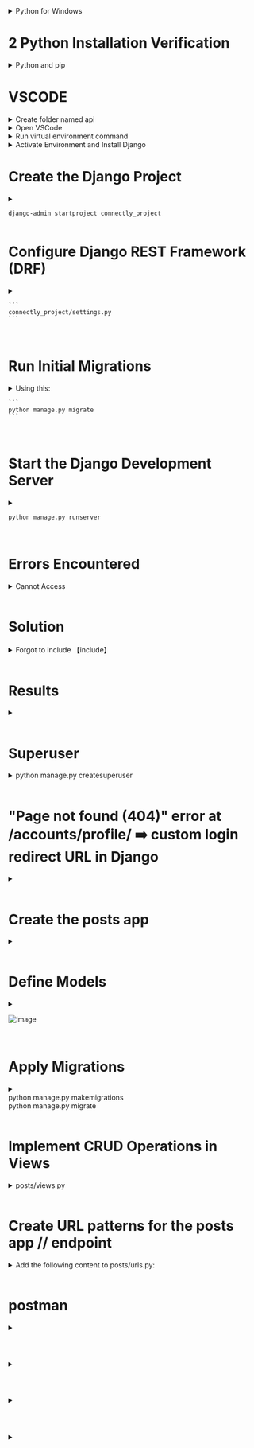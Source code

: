 
<details>

  <summary>Python for Windows</summary>

  ![image](https://github.com/user-attachments/assets/c25e4f63-1e66-42de-8749-1b800c3d6d3d)

  ![2025-01-20 03_07_43-Python 3 13 1 (64-bit) Setup](https://github.com/user-attachments/assets/604be899-802b-4ac2-83e6-044c0f415c2a)

  <details>
    <summary>
      <!DOCTYPE html>
      <html>
      <body>
        <h1><a href="https://docs.python.org/3.13/tutorial/index.html">Online Tutorial!</a></h1>
      </body>
      </html>
    </summary>

    ![image](https://github.com/user-attachments/assets/54f21836-9e8c-44d5-acf0-a4d3d5801bf8)
  </details>

  <details>
    <summary>
      <!DOCTYPE html>
      <html>
      <body>
        <h1><a href="https://docs.python.org/3.13/index.html">Documentation!</a></h1>
      </body>
      </html>
    </summary>

    ![image](https://github.com/user-attachments/assets/9c91f388-d1fe-4d3d-a520-83a30fbd74d0)
  </details>

</details>

# 2 Python Installation Verification 

<details>

  <summary>Python and pip</summary>

  <details>
    <summary>python --version</summary>
    ![image](https://github.com/user-attachments/assets/c3956807-e453-42da-b3e3-de9f805c4e72)
  </details>

  <details>
    <summary>pip --version</summary>
    ![image](https://github.com/user-attachments/assets/a8c857ac-1e20-421d-8133-72574241f3ab)
  </details>

</details>

# VSCODE

<details>
  <summary>Create folder named api</summary>
  ![image](https://github.com/user-attachments/assets/b1bb08e2-7446-481a-adfd-e8d7dbf8988f)
</details>

<details>
  <summary>Open VSCode</summary>
  ![image](https://github.com/user-attachments/assets/48dfef19-7b60-41e1-bddf-1ec333c8e0c7)
  ![image](https://github.com/user-attachments/assets/eafab471-a2c7-4cdc-9e47-baace1f98adf)
</details>

<details>
  <summary>Run virtual environment command</summary>
  ![image](https://github.com/user-attachments/assets/ffa7987c-0420-44bc-b8df-7a33dff52fdb)
  ![image](https://github.com/user-attachments/assets/0e723214-f767-48e5-833f-922abcafa109)
  ![image](https://github.com/user-attachments/assets/13f36f9e-3969-4070-9fff-7cea63cee69c)
</details>

<details>
  <summary>Activate Environment and Install Django</summary>
.\env\Scripts\Activate

![image](https://github.com/user-attachments/assets/cc273c3f-7a18-4b9b-aa3f-b6d3a0a7bfce)

(env) indicates that the virtual environment is active.

<details>
  <summary>Install Django</summary>

  ```
  pip install django
  ```

  ![image](https://github.com/user-attachments/assets/ffae73ef-ab67-4755-84c7-8e965bc7438f)
  ![image](https://github.com/user-attachments/assets/f68803a4-0a9f-4396-9634-fc2980e796fd)
</details>

<details>
  <summary>Verify Installation</summary>

  ```
  pip install djangorestframework
  ```

  ![image](https://github.com/user-attachments/assets/1add4981-2bfa-4adb-840e-1bce6d9103d8)

  ```
  pip install djangorestframework-simplejwt
  ```
  ```
  pip install django-cors-headers
  ```
  ![image](https://github.com/user-attachments/assets/7b3d2640-d31c-4df1-89b9-a5352ee617d9)


</details> 

</details>


# Create the Django Project

<details> <summary>

  ```
 django-admin startproject connectly_project

  ```

</summary>

![image](https://github.com/user-attachments/assets/9f34e2d7-9e4a-4ab1-a722-621072c46b7d)
<br>
![image](https://github.com/user-attachments/assets/15cbc84a-22c3-46d1-b7b8-955c5172bb0e)
<br>

![image](https://github.com/user-attachments/assets/1ff1e6f6-db06-4817-8586-b37d5c7b6ad6)

<br>
Move to newly created project folder


```
cd connectly_project

```
  
![image](https://github.com/user-attachments/assets/b49b9698-fcd2-413d-98ba-5ab0607c54bd)

</details>

# Configure Django REST Framework (DRF)

<details>

  <summary> 
 
    ```
    connectly_project/settings.py
    ```
  </summary>

  ![image](https://github.com/user-attachments/assets/e95b85ef-1f5e-4658-ac63-ded88e0f9b14)
<br>
  ![image](https://github.com/user-attachments/assets/3c25a16f-5fe1-479e-8379-71356272bdd8)
  
</details>

<br>


# Run Initial Migrations

<details>

  <summary> 
  Using this:

    ```
    python manage.py migrate
    ```
    
  </summary>

  ![image](https://github.com/user-attachments/assets/c9ba077b-069b-4937-a423-931e5d68b176)
  ![image](https://github.com/user-attachments/assets/255f2a39-7e60-47c9-b8af-cb8007f76e7c)


</details>

<br>



# Start the Django Development Server

<details>

  <summary> 
    
  ```
  python manage.py runserver
  ```
  </summary>

  
</details>

<br>


# Errors Encountered

<details>

  <summary> 
  Cannot Access
  </summary>

![image](https://github.com/user-attachments/assets/052c3507-15c9-4b28-bc15-b590672b9be0)

![image](https://github.com/user-attachments/assets/97bf7e43-45d6-417e-883c-b2667d31864a)

![image](https://github.com/user-attachments/assets/dc46810b-8bba-4bf4-8ff5-fe39868d12dc)

  
</details>

<br>


# Solution

<details>

  <summary> 
  Forgot to include 【include】
  </summary>

  ![image](https://github.com/user-attachments/assets/aeb2b78b-e034-4926-902e-a088497a5c1d)

  ![image](https://github.com/user-attachments/assets/2c75863d-5c8f-4316-9ef9-bb91669605dc)
<br>
<br>

Reactivated Environment 

【Open Terminal】>【Access API Folder】>【Activate: env\Scripts\activate.bat】>【Check if Django is Installed】>
【pip install django】<br> >【django-admin --version】>【Run server again: cd connectly_project
python manage.py runserver】 SUCCESS!
<br>

  ![image](https://github.com/user-attachments/assets/cc727c48-1310-4109-b4fe-e9a4939bdf6e)

![image](https://github.com/user-attachments/assets/d589d7d9-e205-4c33-863e-3bfb8315373e)

  ![image](https://github.com/user-attachments/assets/9de1b5af-60f6-4775-b2c1-0be735bd9104)


</details>

<br>


# Results

<details>

  <summary> 
  
  </summary>
  
![image](https://github.com/user-attachments/assets/3c056c03-de5a-498a-afa1-547b9a83e6c2)
<br>
![image](https://github.com/user-attachments/assets/03e7d96b-95df-411f-af90-d6466199d503)

<br>

![image](https://github.com/user-attachments/assets/f6403771-0ded-4cde-b414-bc6b6b9c36ca)

<br>

  
</details>

<br>


# Superuser

<details>

  <summary> 
  python manage.py createsuperuser

  </summary>
  try again
  
![image](https://github.com/user-attachments/assets/d55ff690-ef87-4186-a203-9f468712c93b)

  ![image](https://github.com/user-attachments/assets/638a5d4d-7948-4849-939a-b9f4d84b268c)


![image](https://github.com/user-attachments/assets/ae896567-f49d-421c-a926-3e5ac4d30af4)
![image](https://github.com/user-attachments/assets/17d06d1e-8dcb-4361-bc81-73bcc7fb0485)

</details>

<br>




# "Page not found (404)" error at /accounts/profile/ ➡️ custom login redirect URL in  Django

<details>

  <summary> 
  
  </summary>
appended at the end of settings.py:
<br>

![image](https://github.com/user-attachments/assets/18a45984-0b10-4913-8300-511291a03144)

<br>

![image](https://github.com/user-attachments/assets/246c42e9-020b-4164-86e7-5b36551a53a4)

 ![image](https://github.com/user-attachments/assets/38aaef10-b533-4e43-a5db-d59832c3068e)
![image](https://github.com/user-attachments/assets/bca5f65b-5e81-4ced-b027-bdac2c801e10)

</details>

<br>

# Create the posts app

<details>

  <summary> 
  
  </summary>
  
python manage.py startapp posts

  ![image](https://github.com/user-attachments/assets/85142675-2e8a-4900-8569-2264bbc059f8)

</details>

<br>


# Define Models

<details>

  <summary> 
    
  ![image](https://github.com/user-attachments/assets/f157603b-8f13-4902-9b02-a0808e4fc976)

  </summary>

  
</details>

<br>
 

# Apply Migrations

<details>

  <summary> 
    <br>
  python manage.py makemigrations
<br>
    python manage.py migrate

<br>
  </summary>

  ![image](https://github.com/user-attachments/assets/9d9cd733-b7d8-415f-aa36-9f949f96dc59)

  ![image](https://github.com/user-attachments/assets/a4181a54-57d3-4bce-8e7d-2df97a37cddc)

  <br>
<br> forgot to activate env .\env\Scripts\Activate
 
<br>

 ![image](https://github.com/user-attachments/assets/63f1936c-870e-43ee-acc0-521176db3129)

Migrations were successfully created and applied. The User model is now set up in my database.
</details>

<br>

#  Implement CRUD Operations in Views

<details>

  <summary> 
  posts/views.py
  </summary>

  
</details>

<br>




# Create URL patterns for the posts app // endpoint

<details>

  <summary> Add the following content to posts/urls.py:
  
  </summary>


![image](https://github.com/user-attachments/assets/41f7bcb3-4927-483e-8992-31ca9e91ff48)

  
  ![image](https://github.com/user-attachments/assets/89428f6a-ca44-48de-aa9e-49d95eeee44a)

</details>

<br>




# postman

<details>

  <summary> 
  
  </summary>

  
</details>

<br>





# 

<details>

  <summary> 
  
  </summary>

  
</details>

<br>





# 

<details>

  <summary> 
  
  </summary>

  
</details>

<br>




# 

<details>

  <summary> 
  
  </summary>

  
</details>

<br>
